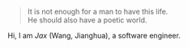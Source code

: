 

> It is not enough for a man to have this life.  
He should also have a poetic world.


Hi, I am *Jax* (Wang, Jianghua), a software engineer.


